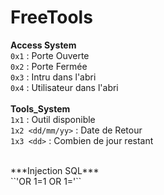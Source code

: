 # FreeTools

**Access System** <br/>
``0x1`` : Porte Ouverte <br/>
``0x2`` : Porte Fermée <br/>
``0x3`` : Intru dans l'abri <br/>
``0x4`` : Utilisateur dans l'abri <br/>
 <br/>
**Tools_System** <br/>
``1x1`` : Outil disponible <br/>
``1x2 <dd/mm/yy>`` : Date de Retour <br/>
``1x3 <dd>`` : Combien de jour restant<br/>






<br/>
***Injection SQL***
<br/>
``'OR 1=1 OR 1='``<br/>

